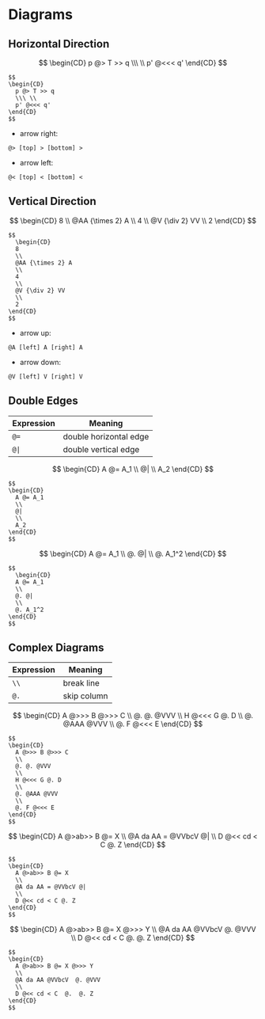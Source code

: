 # Diagrams

## Horizontal Direction

$$
\begin{CD}
p @> T >> q
\\\ \\
p' @<<< q'
\end{CD}
$$

```
$$
\begin{CD}
  p @> T >> q
  \\\ \\
  p' @<<< q'
\end{CD}
$$
```

- arrow right:

```
@> [top] > [bottom] >
```

- arrow left:

```
@< [top] < [bottom] <
```

<!--
| Direction | Label position | Expression |
|--|--|--|
| left | none | `p @<<< q` |
| left | top | `p @< T << q` |
| left | bottom | `p @<< B < q` |
| left | top and bottom | `p @< T < B < q` |
| right | none | `p @>>> q` |
| right | top | `p @> T >> q` |
| right | bottom | `p @>> B > q` |
| right | top and bottom| `p @> T > B > q` |
-->

## Vertical Direction

$$
\begin{CD}
8
\\
@AA {\times 2} A
\\
4
\\
@V {\div 2} VV
\\
2
\end{CD}
$$

```
$$
  \begin{CD}
  8
  \\
  @AA {\times 2} A
  \\
  4
  \\
  @V {\div 2} VV
  \\
  2
\end{CD}
$$
```

- arrow up:

```
@A [left] A [right] A
```

- arrow down:

```
@V [left] V [right] V
```

## Double Edges

| Expression | Meaning |
|--|--|
| `@=` | double horizontal edge |
| `@\|` | double vertical edge |

$$
\begin{CD}
A @= A_1
\\
@|
\\
A_2
\end{CD}
$$

```
$$
\begin{CD}
  A @= A_1
  \\
  @|
  \\
  A_2
\end{CD}
$$
```

$$
\begin{CD}
A @= A_1
\\
@. @|
\\
@. A_1^2
\end{CD}
$$

```
$$
  \begin{CD}
  A @= A_1
  \\
  @. @|
  \\
  @. A_1^2
\end{CD}
$$
```

## Complex Diagrams

| Expression | Meaning |
|--|--|
| `\\` | break line |
| `@.` | skip column |

$$
\begin{CD}
A @>>> B @>>> C
\\
@. @. @VVV
\\
H @<<< G @. D
\\
@. @AAA @VVV
\\
@. F @<<< E
\end{CD}
$$

```
$$
\begin{CD}
  A @>>> B @>>> C
  \\
  @. @. @VVV
  \\
  H @<<< G @. D
  \\
  @. @AAA @VVV
  \\
  @. F @<<< E
\end{CD}
$$
```

$$
\begin{CD}
A @>ab>> B @= X
\\
@A da AA = @VVbcV @|
\\
D @<< cd < C @. Z
\end{CD}
$$

```
$$
\begin{CD}
  A @>ab>> B @= X
  \\
  @A da AA = @VVbcV @|
  \\
  D @<< cd < C @. Z
\end{CD}
$$
```

$$
\begin{CD}
A @>ab>> B @= X @>>> Y
\\
@A da AA @VVbcV  @. @VVV
\\
D @<< cd < C  @.  @. Z
\end{CD}
$$

```
$$
\begin{CD}
  A @>ab>> B @= X @>>> Y
  \\
  @A da AA @VVbcV  @. @VVV
  \\
  D @<< cd < C  @.  @. Z
\end{CD}
$$
```
